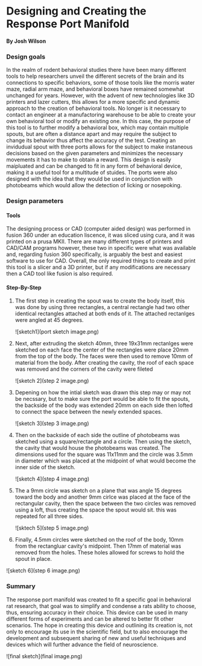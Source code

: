 # Designing and Creating the Response Port Manifold



#### By Josh Wilson

###  Design goals 

In the realm of rodent behavioral studies there have been many different tools to help researchers unveil the different secrets of the brain and its connections to specific behaviors, some of those tools like the morris water maze, radial arm maze, and behavioral boxes have remained somewhat unchanged for years. However, with the advent of new technologies like 3D printers and lazer cutters, this allows for a more specific and dynamic approach to the creation of behavioral tools. No longer is it necessary to contact an engineer at a manufactoring warehouse to be able to create your own behavioral tool or modify an existing one. In this case, the purpose of this tool is to further modify a behavioral box, which may contain multiple spouts, but are often a distance apart and may require the subject to change its behavior thus affect the accuracy of the test. Creating an invidudual spout with three ports allows for the subject to make instaneous decisions based on the given parameters and minimizes the necessary movements it has to make to obtain a reward. This design is easily maipluated and can be changed to fit in any form of behavioral device, making it a useful tool for a multitude of stuides. The ports were also designed with the idea that they would be used in conjunction with photobeams which would allow the detection of licking or nosepoking. 

### Design parameters 

####	Tools

The designing process or CAD (computer aided design) was performed in fusion 360 under an education liscence, it was sliced using cura, and it was printed on a prusa MKII. There are many different types of printers and CAD/CAM programs however, these two in specific were what was available and, regarding fusion 360 specifically, is arguably the best and easiest software to use for CAD. Overall, the only required things to create and print this tool is a slicer and a 3D printer, but if any modifications are necessary then a CAD tool like fusion is also required. 

#### 	Step-By-Step 

1. The first step in creating the spout was to create the body itself, this was done by using three rectangles, a central rectangle had two other identical rectangles attached at both ends of it. The attached rectanlges were angled at 45 degrees. 

   ![sketch1](port sketch image.png)

2. Next, after extruding the sketch 40mm, three 19x31mm rectanlges were sketched on each face the center of the rectangles were place 20mm from the top of the body. The faces were then used to remove 10mm of material from the body. After creating the cavity, the roof of each space was removed and the corners of the cavity were fileted 

   ![sketch 2](step 2 image.png)

3. Depening on how the intial sketch was drawn this step may or may not be necssary, but to make sure the port would be able to fit the spouts, the backside of the body was extended 20mm on each side then lofted to connect the space between the newly extended spaces. 

   ![sketch 3](step 3 image.png) 

4. Then on the backside of each side the outline of photobeams was sketched using a square/rectangle and a circle. Then using the sketch, the cavity that would house the photobeams was created. The dimensions used for the square was 11x11mm and the circle was 3.5mm in diameter which was placed at the midpoint of what would become the inner side of the sketch. 

   ![sketch 4](step 4 image.png)

5. The a 9mm circle was sketch on a plane that was angle 15 degrees toward the body and another 9mm cirlce was placed at the face of the rectangular cavity, then the space between the two circles was removed using a loft, thus creating the space the spout would sit. this was repeated for all three sides. 

   ![sktech 5](step 5 image.png)

6. Finally, 4.5mm circles were sketched on the roof of the body, 10mm from the rectangluar cavity's midpoint. Then 17mm of material was removed from the holes. These holes allowed for screws to hold the spout in place. 

![sketch 6](step 6 image.png)



### Summary 

The response port manifold was created to fit a specific goal in behavioral rat research, that goal was to simplify and condense a rats ability to choose, thus, ensuring accuracy in their choice. This device can be used in many different forms of experiments and can be altered to better fit other scenarios. The hope in creating this device and outlining its creation is, not only to encourage its use in the scientific field, but to also encourage the development and subsequent sharing of new and useful techniques and devices which will further advance the field of neuroscience. 



![final sketch](final image.png)
